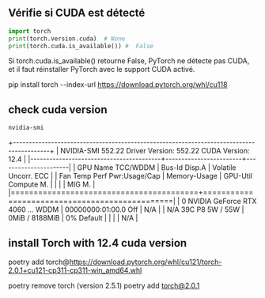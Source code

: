 ## Vérifie si CUDA est détecté

```py
import torch
print(torch.version.cuda)  # None
print(torch.cuda.is_available()) #  False

```

Si torch.cuda.is_available() retourne False, PyTorch ne détecte pas CUDA, et il faut réinstaller PyTorch avec le support CUDA activé.

pip install torch --index-url https://download.pytorch.org/whl/cu118

## check cuda version 

    nvidia-smi

+-----------------------------------------------------------------------------------------+
| NVIDIA-SMI 552.22                 Driver Version: 552.22         CUDA Version: 12.4     |
|-----------------------------------------+------------------------+----------------------|
| GPU  Name                     TCC/WDDM  | Bus-Id          Disp.A | Volatile Uncorr. ECC |
| Fan  Temp   Perf          Pwr:Usage/Cap |           Memory-Usage | GPU-Util  Compute M. |
|                                         |                        | MIG M.               |
|=========================================+========================+======================|
|   0  NVIDIA GeForce RTX 4060 ...  WDDM  |   00000000:01:00.0 Off |               N/A    |
| N/A   39C    P8              5W /   55W |       0MiB /   8188MiB |      0%      Default |
|                                         |                        |               N/A    |

##  install Torch with 12.4 cuda version 

poetry add torch@https://download.pytorch.org/whl/cu121/torch-2.0.1+cu121-cp311-cp311-win_amd64.whl

poetry remove torch (version 2.5.1)
poetry add torch@2.0.1
